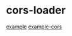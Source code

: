 # cors-loader

[example](https://coiiector.github.io/cors-loader/example.html)
[example-cors](https://coiiector.github.io/cors-loader/example-cors.html)